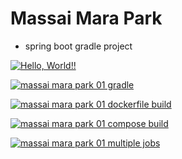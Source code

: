 # Massai Mara Park
+ spring boot gradle project

[![Hello, World!!](https://github.com/minjjiny/massai_mara_park01/actions/workflows/01helloworld.yaml/badge.svg)](https://github.com/minjjiny/massai_mara_park01/actions/workflows/01helloworld.yaml)


[![massai mara park 01 gradle](https://github.com/minjjiny/massai_mara_park01/actions/workflows/02mmpark02_gradle_build.yaml/badge.svg)](https://github.com/minjjiny/massai_mara_park01/actions/workflows/02mmpark02_gradle_build.yaml)

[![massai mara park 01 dockerfile build](https://github.com/minjjiny/massai_mara_park01/actions/workflows/03mmpark01_dockerfile.yaml/badge.svg)](https://github.com/minjjiny/massai_mara_park01/actions/workflows/03mmpark01_dockerfile.yaml)

[![massai mara park 01 compose build](https://github.com/minjjiny/massai_mara_park01/actions/workflows/04mmpark01_compose_build.yaml/badge.svg)](https://github.com/minjjiny/massai_mara_park01/actions/workflows/04mmpark01_compose_build.yaml)

[![massai mara park 01 multiple jobs](https://github.com/minjjiny/massai_mara_park01/actions/workflows/06mmpark_multiple_jobs.yaml/badge.svg)](https://github.com/minjjiny/massai_mara_park01/actions/workflows/06mmpark_multiple_jobs.yaml)